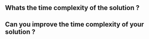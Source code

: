 ## Whats the time complexity of the solution ?
## Can you improve the time complexity of your solution ?

